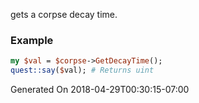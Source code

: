 gets a corpse decay time.
### Example

```perl
my $val = $corpse->GetDecayTime();
quest::say($val); # Returns uint
```


Generated On 2018-04-29T00:30:15-07:00